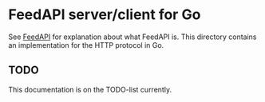# FeedAPI server/client for Go

See [FeedAPI](https://github.com/vippsas/feedapi-spec) for explanation about
what FeedAPI is. This directory contains an implementation
for the HTTP protocol in Go.

## TODO

This documentation is on the TODO-list currently.